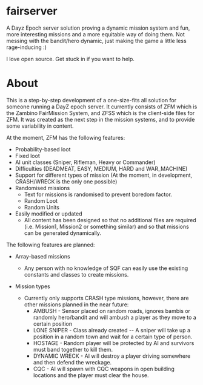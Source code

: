 fairserver
==========

A Dayz Epoch server solution proving a dynamic mission system and fun, more interesting missions and a more equitable way of doing them. Not messing with the bandit/hero dynamic, just making the game a little less rage-inducing :)

I love open source. Get stuck in if you want to help. 

About
==========
This is a step-by-step development of a one-size-fits all solution for someone running a DayZ epoch server. It currently consists of
ZFM which is the Zambino FairMission System, and ZFSS which is the client-side files for ZFM. It was created as the 
next step in the mission systems, and to provide some variability in content. 


At the moment, ZFM has the following features:
* Probability-based loot
* Fixed loot
* AI unit classes (Sniper, Rifleman, Heavy or Commander)
* Difficulties (DEADMEAT, EASY, MEDIUM, HARD and WAR_MACHINE) 
* Support for different types of mission (At the moment, in development, CRASH/WRECK is the only one possible)
* Randomised missions
  * Text for missions is randomised to prevent boredom factor.
  * Random Loot
  * Random Units
* Easily modified or updated
  * All content has been designed so that no additional files are required (i.e. Mission1, Mission2 or something similar)
    and so that missions can be generated dynamically.


The following features are planned: 
* Array-based missions
  * Any person with no knowledge of SQF can easily use the existing constants and classes to create missions. 

* Mission types
  * Currently only supports CRASH type missions, however, there are other missions planned in the near future:
    * AMBUSH - Sensor placed on random roads, ignores bambis or randomly hero/bandit and will ambush a player as they 
      move to a certain position
    * LONE SNIPER - Class already created -- A sniper will take up a position in a random town and wait for a certain
      type of person.
    * HOSTAGE - Random player will be protected by AI and survivors must band together to kill them.
    * DYNAMIC WRECK - AI will destroy a player driving somewhere and then defend the wreckage. 
    * CQC - AI will spawn with CQC weapons in open building locations and the player must clear the house.
